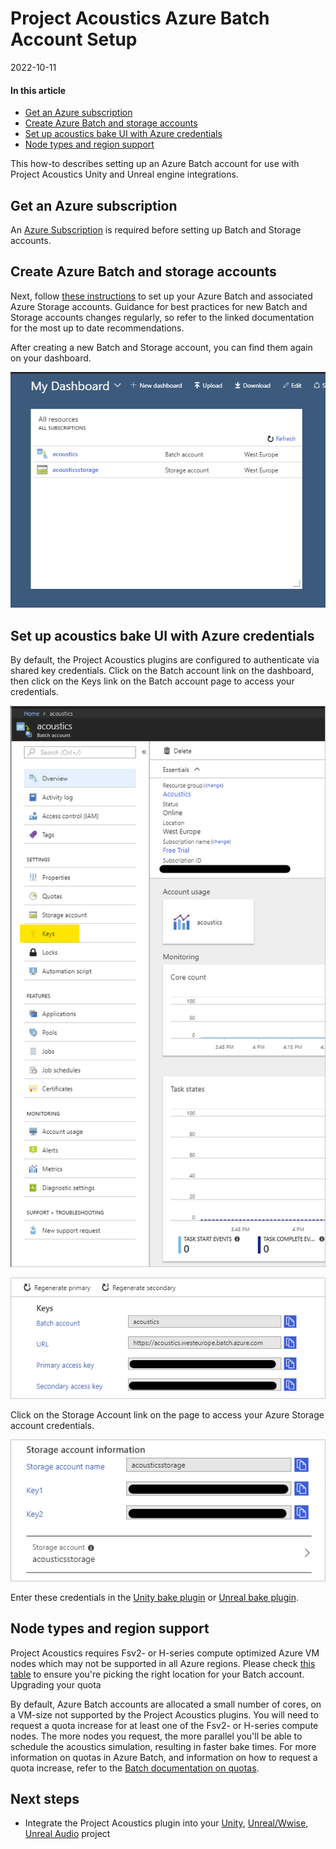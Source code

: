 # Project Acoustics Azure Batch Account Setup

2022-10-11

#### In this article

- [Get an Azure subscription](#get-an-azure-subscription)
- [Create Azure Batch and storage accounts](#create-azure-batch-and-storage-accounts)
- [Set up acoustics bake UI with Azure credentials](#set-up-acoustics-bake-ui-with-azure-credentials)
- [Node types and region support](#node-types-and-region-support)

This how-to describes setting up an Azure Batch account for use with Project Acoustics Unity and Unreal engine integrations.

<a name="get-an-azure-subscription"></a>
## Get an Azure subscription

An [Azure Subscription](https://azure.microsoft.com/free/) is required before setting up Batch and Storage accounts.

<a name="create-azure-batch-and-storage-accounts"></a>
## Create Azure Batch and storage accounts

Next, follow [these instructions](https://learn.microsoft.com/en-us/azure/batch/batch-account-create-portal) to set up your Azure Batch and associated Azure Storage accounts. Guidance for best practices for new Batch and Storage accounts changes regularly, so refer to the linked documentation for the most up to date recommendations.

After creating a new Batch and Storage account, you can find them again on your dashboard.

![Screenshot of Azure portal dashboard showing a Batch and Storage account](./img/azure-portal-dashboard.png)

<a name="set-up-acoustics-bake-ui-with-azure-credentials"></a>
## Set up acoustics bake UI with Azure credentials

By default, the Project Acoustics plugins are configured to authenticate via shared key credentials. Click on the Batch account link on the dashboard, then click on the Keys link on the Batch account page to access your credentials.

![Screenshot of Azure Batch account with link to Keys page highlighted](./img/batch-access-keys.png)

![Screenshot of Azure Batch account keys page with access keys](./img/batch-keys-info.png)

Click on the Storage Account link on the page to access your Azure Storage account credentials.

![Screenshot of Azure Storage account keys page with access keys](./img/storage-keys-info.png)

Enter these credentials in the [Unity bake plugin](../Unity/unity-baking-bake.md) or [Unreal bake plugin](../UnrealEngine/unreal-baking-bake.md).

<a name="node-types-and-region-support"></a>
## Node types and region support

Project Acoustics requires Fsv2- or H-series compute optimized Azure VM nodes which may not be supported in all Azure regions. Please check [this table](https://azure.microsoft.com/explore/global-infrastructure/products-by-region/) to ensure you're picking the right location for your Batch account.
Upgrading your quota

By default, Azure Batch accounts are allocated a small number of cores, on a VM-size not supported by the Project Acoustics plugins. You will need to request a quota increase for at least one of the Fsv2- or H-series compute nodes. The more nodes you request, the more parallel you'll be able to schedule the acoustics simulation, resulting in faster bake times. For more information on quotas in Azure Batch, and information on how to request a quota increase, refer to the [Batch documentation on quotas](https://learn.microsoft.com/en-us/azure/batch/batch-quota-limit).

## Next steps

- Integrate the Project Acoustics plugin into your [Unity](../Unity/unity-integration.md), [Unreal/Wwise](../UnrealEngine/unreal-wwise-integration.md), [Unreal Audio](../UnrealEngine/unreal-audio-integration.md) project
